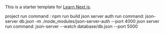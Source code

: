 This is a starter template for [Learn Next.js](https://nextjs.org/learn).


project run command : npm run build
json server auth run command:    json-server db.json -m ./node_modules/json-server-auth --port 4000
json server  run command:   json-server --watch database/db.json --port 5000